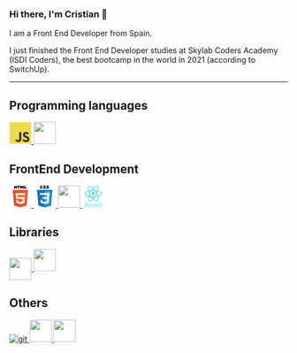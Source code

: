 ### Hi there, I'm Cristian 👋

I am a Front End Developer from Spain.

<p>I just finished the Front End Developer studies at Skylab Coders Academy (ISDI Coders), the best bootcamp in the world in 2021 (according to SwitchUp).</p>

---

<h2> Programming languages </h2>

<!-- JavaScript -->
<a href="https://developer.mozilla.org/en-US/docs/Web/JavaScript" target="_blank" rel="noreferrer"> 
<img src="https://raw.githubusercontent.com/devicons/devicon/master/icons/javascript/javascript-original.svg" alt="javascript" width="40" height="40"/> 
</a>
<!-- Typescript -->
<a href="https://www.typescriptlang.org/" target="_blank"> <img src="https://cdn.jsdelivr.net/gh/devicons/devicon/icons/typescript/typescript-original.svg" width="40" height="40" /></a> <a href="https://git-scm.com/" target="_blank" rel="noreferrer"></a>


<h2> FrontEnd Development </h2>

<!-- HTML -->
<a href="https://git-scm.com/" target="_blank" rel="noreferrer"> 
<img src="https://raw.githubusercontent.com/devicons/devicon/master/icons/html5/html5-original-wordmark.svg" alt="html5" width="40" height="40"/> 
</a>

<!-- CSS -->
<a href="https://www.w3schools.com/css/" target="_blank" rel="noreferrer"> 
<img src="https://raw.githubusercontent.com/devicons/devicon/master/icons/css3/css3-original-wordmark.svg" alt="css3" width="40" height="40"/>
</a> 

<!-- Sass -->
<a href="https://sass-lang.com/" target="_blank" rel="noreferrer"> 
<img src="https://cdn.jsdelivr.net/gh/devicons/devicon/icons/sass/sass-original.svg" width="40" height="40" />
</a>

<!-- React -->
<a href="https://reactjs.org/" target="_blank" rel="noreferrer">
<img src="https://raw.githubusercontent.com/devicons/devicon/master/icons/react/react-original-wordmark.svg" alt="react" width="40" height="40"/> 
</a>

<h2> Libraries </h2>

<!-- Flux -->
<a href="https://git-scm.com/" target="_blank" rel="noreferrer">
<img src="https://cdn.worldvectorlogo.com/logos/flux.svg" align="center" width="40" height="40" />
</a>

<!-- Redux -->
<a href="https://redux.js.org/" target="_blank" rel="noreferrer">
<img src="https://raw.githubusercontent.com/reduxjs/redux/master/logo/logo.png" width="40" height="40" />
</a>


<h2> Others </h2>
<p align="left">
<!-- Git -->
<a href="https://facebook.github.io/flux/" target="_blank" rel="noreferrer">
<img src="https://www.vectorlogo.zone/logos/git-scm/git-scm-icon.svg" alt="git" width="40" height="40"/>
</a>

<!-- Eslint -->
<a href="https://eslint.org/" target="_blank" rel="noreferrer">
<img src="https://cdn.jsdelivr.net/gh/devicons/devicon/icons/eslint/eslint-original.svg" width="40" height="40" />
</a>

<!-- Jest -->
<a href="https://jestjs.io/" target="_blank" rel="noreferrer">
<img src="https://cdn.freebiesupply.com/logos/large/2x/jest-logo-png-transparent.png" width="40" height="40" />
</a>
</p>






